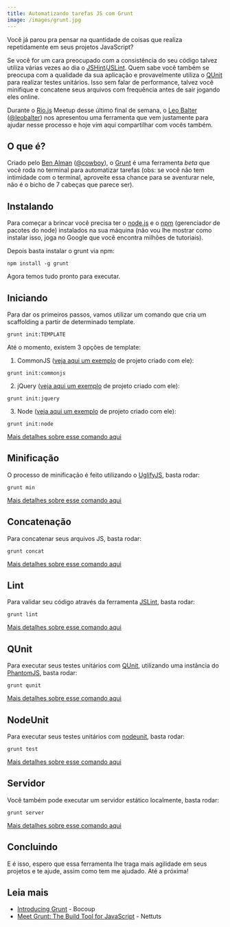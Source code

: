 ```yaml
---
title: Automatizando tarefas JS com Grunt
image: /images/grunt.jpg
---
```


Você já parou pra pensar na quantidade de coisas que realiza repetidamente em seus projetos JavaScript?

Se você for um cara preocupado com a consistência do seu código talvez utiliza várias vezes ao dia o [JSHint](http://www.jshint.com/)/[JSLint](http://www.jslint.com/). Quem sabe você também se preocupa com a qualidade da sua aplicação e provavelmente utiliza o [QUnit](http://docs.jquery.com/QUnit) para realizar testes unitários. Isso sem falar de performance, talvez você minifique e concatene seus arquivos com frequência antes de sair jogando eles online.

Durante o [Rio.js](http://riojs.org) Meetup desse último final de semana, o [Leo Balter](http://leobalter.net/) ([@leobalter](http://twitter.com/leobalter)) nos apresentou uma ferramenta que vem justamente para ajudar nesse processo e hoje vim aqui compartilhar com vocês também.

<!-- more -->

## O que é?

Criado pelo [Ben Alman](https://github.com/cowboy/) ([@cowboy](http://twitter.com/cowboy)), o [Grunt](https://github.com/cowboy/grunt) é uma ferramenta _beta_ que você roda no terminal para automatizar tarefas (obs: se você não tem intimidade com o terminal, aproveite essa chance para se aventurar nele, não é o bicho de 7 cabeças que parece ser).

## Instalando

Para começar a brincar você precisa ter o [node.js](http://nodejs.org/) e o [npm](http://npmjs.org/) (gerenciador de pacotes do node) instalados na sua máquina (não vou lhe mostrar como instalar isso, joga no Google que você encontra milhões de tutoriais).

Depois basta instalar o grunt via npm:

```
npm install -g grunt
```

Agora temos tudo pronto para executar.

## Iniciando

Para dar os primeiros passos, vamos utilizar um comando que cria um scaffolding a partir de determinado template.

```
grunt init:TEMPLATE
```

Até o momento, existem 3 opções de template:

1) CommonJS ([veja aqui um exemplo](https://github.com/cowboy/grunt-commonjs-example/tree/HEAD~1) de projeto criado com ele):

```
grunt init:commonjs
```

2) jQuery ([veja aqui um exemplo](https://github.com/cowboy/grunt-jquery-example/tree/HEAD~1) de projeto criado com ele):

```
grunt init:jquery
```

3) Node ([veja aqui um exemplo](https://github.com/cowboy/grunt-node-example/tree/HEAD~1) de projeto criado com ele):

```
grunt init:node
```

[Mais detalhes sobre esse comando aqui](https://github.com/cowboy/grunt/blob/master/docs/task_init.md)

## Minificação

O processo de minificação é feito utilizando o [UglifyJS](https://github.com/mishoo/UglifyJS/), basta rodar:

```
grunt min
```

[Mais detalhes sobre esse comando aqui](https://github.com/cowboy/grunt/blob/master/docs/task_min.md)

## Concatenação

Para concatenar seus arquivos JS, basta rodar:

```
grunt concat
```

[Mais detalhes sobre esse comando aqui](https://github.com/cowboy/grunt/blob/master/docs/task_concat.md)

## Lint

Para validar seu código através da ferramenta [JSLint](http://www.jshint.com/), basta rodar:

```
grunt lint
```

[Mais detalhes sobre esse comando aqui](https://github.com/cowboy/grunt/blob/master/docs/task_lint.md)

## QUnit

Para executar seus testes unitários com [QUnit](http://docs.jquery.com/QUnit), utilizando uma instância do [PhantomJS](http://www.phantomjs.org/), basta rodar:

```
grunt qunit
```

[Mais detalhes sobre esse comando aqui](https://github.com/cowboy/grunt/blob/master/docs/task_qunit.md)

## NodeUnit

Para executar seus testes unitários com [nodeunit](https://github.com/caolan/nodeunit), basta rodar:

```
grunt test
```

[Mais detalhes sobre esse comando aqui](https://github.com/cowboy/grunt/blob/master/docs/task_test.md)

## Servidor

Você também pode executar um servidor estático localmente, basta rodar:

```
grunt server
```

[Mais detalhes sobre esse comando aqui](https://github.com/cowboy/grunt/blob/master/docs/task_server.md)

## Concluindo

E é isso, espero que essa ferramenta lhe traga mais agilidade em seus projetos e te ajude, assim como tem me ajudado. Até a próxima!

## Leia mais

* [Introducing Grunt](http://weblog.bocoup.com/introducing-grunt/) - Bocoup
* [Meet Grunt: The Build Tool for JavaScript](http://net.tutsplus.com/tutorials/javascript-ajax/meeting-grunt-the-build-tool-for-javascript/) - Nettuts